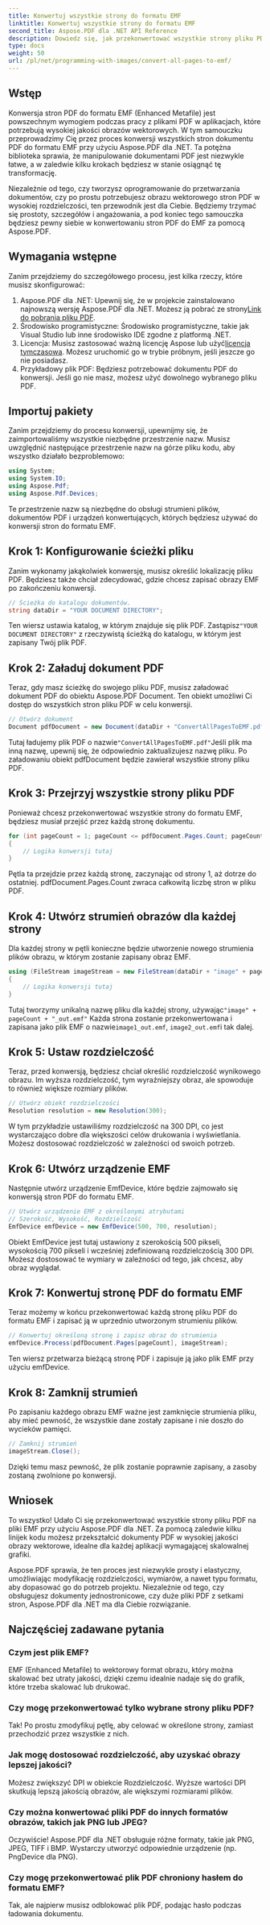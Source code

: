 ```yaml
---
title: Konwertuj wszystkie strony do formatu EMF
linktitle: Konwertuj wszystkie strony do formatu EMF
second_title: Aspose.PDF dla .NET API Reference
description: Dowiedz się, jak przekonwertować wszystkie strony pliku PDF do formatu EMF za pomocą Aspose.PDF dla .NET, korzystając z tego szczegółowego i zoptymalizowanego pod kątem SEO samouczka.
type: docs
weight: 50
url: /pl/net/programming-with-images/convert-all-pages-to-emf/
---
```

## Wstęp

Konwersja stron PDF do formatu EMF (Enhanced Metafile) jest powszechnym wymogiem podczas pracy z plikami PDF w aplikacjach, które potrzebują wysokiej jakości obrazów wektorowych. W tym samouczku przeprowadzimy Cię przez proces konwersji wszystkich stron dokumentu PDF do formatu EMF przy użyciu Aspose.PDF dla .NET. Ta potężna biblioteka sprawia, że manipulowanie dokumentami PDF jest niezwykle łatwe, a w zaledwie kilku krokach będziesz w stanie osiągnąć tę transformację.

Niezależnie od tego, czy tworzysz oprogramowanie do przetwarzania dokumentów, czy po prostu potrzebujesz obrazu wektorowego stron PDF w wysokiej rozdzielczości, ten przewodnik jest dla Ciebie. Będziemy trzymać się prostoty, szczegółów i angażowania, a pod koniec tego samouczka będziesz pewny siebie w konwertowaniu stron PDF do EMF za pomocą Aspose.PDF.

## Wymagania wstępne

Zanim przejdziemy do szczegółowego procesu, jest kilka rzeczy, które musisz skonfigurować:

1.  Aspose.PDF dla .NET: Upewnij się, że w projekcie zainstalowano najnowszą wersję Aspose.PDF dla .NET. Możesz ją pobrać ze strony[Link do pobrania pliku PDF](https://releases.aspose.com/pdf/net/).
2. Środowisko programistyczne: Środowisko programistyczne, takie jak Visual Studio lub inne środowisko IDE zgodne z platformą .NET.
3.  Licencja: Musisz zastosować ważną licencję Aspose lub użyć[licencja tymczasowa](https://purchase.aspose.com/temporary-license/). Możesz uruchomić go w trybie próbnym, jeśli jeszcze go nie posiadasz.
4. Przykładowy plik PDF: Będziesz potrzebować dokumentu PDF do konwersji. Jeśli go nie masz, możesz użyć dowolnego wybranego pliku PDF.

## Importuj pakiety

Zanim przejdziemy do procesu konwersji, upewnijmy się, że zaimportowaliśmy wszystkie niezbędne przestrzenie nazw. Musisz uwzględnić następujące przestrzenie nazw na górze pliku kodu, aby wszystko działało bezproblemowo:

```csharp
using System;
using System.IO;
using Aspose.Pdf;
using Aspose.Pdf.Devices;
```

Te przestrzenie nazw są niezbędne do obsługi strumieni plików, dokumentów PDF i urządzeń konwertujących, których będziesz używać do konwersji stron do formatu EMF.

## Krok 1: Konfigurowanie ścieżki pliku

Zanim wykonamy jakąkolwiek konwersję, musisz określić lokalizację pliku PDF. Będziesz także chciał zdecydować, gdzie chcesz zapisać obrazy EMF po zakończeniu konwersji.

```csharp
// Ścieżka do katalogu dokumentów.
string dataDir = "YOUR DOCUMENT DIRECTORY";
```

 Ten wiersz ustawia katalog, w którym znajduje się plik PDF. Zastąpisz`"YOUR DOCUMENT DIRECTORY"` z rzeczywistą ścieżką do katalogu, w którym jest zapisany Twój plik PDF.

## Krok 2: Załaduj dokument PDF

Teraz, gdy masz ścieżkę do swojego pliku PDF, musisz załadować dokument PDF do obiektu Aspose.PDF Document. Ten obiekt umożliwi Ci dostęp do wszystkich stron pliku PDF w celu konwersji.

```csharp
// Otwórz dokument
Document pdfDocument = new Document(dataDir + "ConvertAllPagesToEMF.pdf");
```

 Tutaj ładujemy plik PDF o nazwie`"ConvertAllPagesToEMF.pdf"`Jeśli plik ma inną nazwę, upewnij się, że odpowiednio zaktualizujesz nazwę pliku. Po załadowaniu obiekt pdfDocument będzie zawierał wszystkie strony pliku PDF.

## Krok 3: Przejrzyj wszystkie strony pliku PDF

Ponieważ chcesz przekonwertować wszystkie strony do formatu EMF, będziesz musiał przejść przez każdą stronę dokumentu.

```csharp
for (int pageCount = 1; pageCount <= pdfDocument.Pages.Count; pageCount++)
{
    // Logika konwersji tutaj
}
```

Pętla ta przejdzie przez każdą stronę, zaczynając od strony 1, aż dotrze do ostatniej. pdfDocument.Pages.Count zwraca całkowitą liczbę stron w pliku PDF.

## Krok 4: Utwórz strumień obrazów dla każdej strony

Dla każdej strony w pętli konieczne będzie utworzenie nowego strumienia plików obrazu, w którym zostanie zapisany obraz EMF.

```csharp
using (FileStream imageStream = new FileStream(dataDir + "image" + pageCount + "_out" + ".emf", FileMode.Create))
{
    // Logika konwersji tutaj
}
```

 Tutaj tworzymy unikalną nazwę pliku dla każdej strony, używając`"image" + pageCount + "_out.emf"` Każda strona zostanie przekonwertowana i zapisana jako plik EMF o nazwie`image1_out.emf`, `image2_out.emf`i tak dalej.

## Krok 5: Ustaw rozdzielczość

Teraz, przed konwersją, będziesz chciał określić rozdzielczość wynikowego obrazu. Im wyższa rozdzielczość, tym wyraźniejszy obraz, ale spowoduje to również większe rozmiary plików.

```csharp
// Utwórz obiekt rozdzielczości
Resolution resolution = new Resolution(300);
```

W tym przykładzie ustawiliśmy rozdzielczość na 300 DPI, co jest wystarczająco dobre dla większości celów drukowania i wyświetlania. Możesz dostosować rozdzielczość w zależności od swoich potrzeb.

## Krok 6: Utwórz urządzenie EMF

Następnie utwórz urządzenie EmfDevice, które będzie zajmowało się konwersją stron PDF do formatu EMF.

```csharp
// Utwórz urządzenie EMF z określonymi atrybutami
// Szerokość, Wysokość, Rozdzielczość
EmfDevice emfDevice = new EmfDevice(500, 700, resolution);
```

Obiekt EmfDevice jest tutaj ustawiony z szerokością 500 pikseli, wysokością 700 pikseli i wcześniej zdefiniowaną rozdzielczością 300 DPI. Możesz dostosować te wymiary w zależności od tego, jak chcesz, aby obraz wyglądał.

## Krok 7: Konwertuj stronę PDF do formatu EMF

Teraz możemy w końcu przekonwertować każdą stronę pliku PDF do formatu EMF i zapisać ją w uprzednio utworzonym strumieniu plików.

```csharp
// Konwertuj określoną stronę i zapisz obraz do strumienia
emfDevice.Process(pdfDocument.Pages[pageCount], imageStream);
```

Ten wiersz przetwarza bieżącą stronę PDF i zapisuje ją jako plik EMF przy użyciu emfDevice.

## Krok 8: Zamknij strumień

Po zapisaniu każdego obrazu EMF ważne jest zamknięcie strumienia pliku, aby mieć pewność, że wszystkie dane zostały zapisane i nie doszło do wycieków pamięci.

```csharp
// Zamknij strumień
imageStream.Close();
```

Dzięki temu masz pewność, że plik zostanie poprawnie zapisany, a zasoby zostaną zwolnione po konwersji.

## Wniosek

To wszystko! Udało Ci się przekonwertować wszystkie strony pliku PDF na pliki EMF przy użyciu Aspose.PDF dla .NET. Za pomocą zaledwie kilku linijek kodu możesz przekształcić dokumenty PDF w wysokiej jakości obrazy wektorowe, idealne dla każdej aplikacji wymagającej skalowalnej grafiki.

Aspose.PDF sprawia, że ten proces jest niezwykle prosty i elastyczny, umożliwiając modyfikację rozdzielczości, wymiarów, a nawet typu formatu, aby dopasować go do potrzeb projektu. Niezależnie od tego, czy obsługujesz dokumenty jednostronicowe, czy duże pliki PDF z setkami stron, Aspose.PDF dla .NET ma dla Ciebie rozwiązanie.

## Najczęściej zadawane pytania

### Czym jest plik EMF?
EMF (Enhanced Metafile) to wektorowy format obrazu, który można skalować bez utraty jakości, dzięki czemu idealnie nadaje się do grafik, które trzeba skalować lub drukować.

### Czy mogę przekonwertować tylko wybrane strony pliku PDF?
Tak! Po prostu zmodyfikuj pętlę, aby celować w określone strony, zamiast przechodzić przez wszystkie z nich.

### Jak mogę dostosować rozdzielczość, aby uzyskać obrazy lepszej jakości?
Możesz zwiększyć DPI w obiekcie Rozdzielczość. Wyższe wartości DPI skutkują lepszą jakością obrazów, ale większymi rozmiarami plików.

### Czy można konwertować pliki PDF do innych formatów obrazów, takich jak PNG lub JPEG?
Oczywiście! Aspose.PDF dla .NET obsługuje różne formaty, takie jak PNG, JPEG, TIFF i BMP. Wystarczy utworzyć odpowiednie urządzenie (np. PngDevice dla PNG).

### Czy mogę przekonwertować plik PDF chroniony hasłem do formatu EMF?
Tak, ale najpierw musisz odblokować plik PDF, podając hasło podczas ładowania dokumentu.